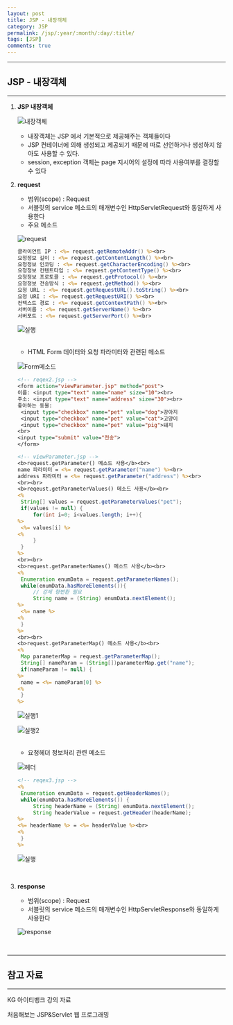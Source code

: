 ```yaml
---
layout: post
title: JSP - 내장객체
category: JSP
permalink: /jsp/:year/:month/:day/:title/
tags: [JSP]
comments: true
---
```


---

## JSP - 내장객체

---

1. **JSP 내장객체**

   ![내장객체](/assets/post/jsp/2021-02-18-03.png)

   - 내장객체는 JSP 에서 기본적으로 제공해주는 객체들이다
   - JSP 컨테이너에 의해 생성되고 제공되기 때문에 따로 선언하거나 생성하지 않아도 사용할 수 있다.
   - session, exception 객체는 page 지시어의 설정에 따라 사용여부를 결정할 수 있다

2. **request**

   - 범위(scope) : Request
   - 서블릿의 service 메소드의 매개변수인 HttpServletRequest와 동일하게 사용한다
   - 주요 메소드

   ![request](/assets/post/jsp/2021-02-18-04.JPG)

   ```jsp
   클라이언트 IP : <%= request.getRemoteAddr() %><br>
   요청정보 길이 : <%= request.getContentLength() %><br>
   요청정보 인코딩 : <%= request.getCharacterEncoding() %><br>
   요청정보 컨텐트타입 : <%= request.getContentType() %><br>
   요청정보 프로토콜 : <%= request.getProtocol() %><br>
   요청정보 전송방식 : <%= request.getMethod() %><br>
   요청 URL : <%= request.getRequestURL().toString() %><br>
   요청 URI : <%= request.getRequestURI() %><br>
   컨텍스트 경로 : <%= request.getContextPath() %><br>
   서버이름 : <%= request.getServerName() %><br>
   서버포트 : <%= request.getServerPort() %><br>
   ```

   ![실행](/assets/post/jsp/2021-02-18-05.JPG)

   <br>

   - HTML Form 데이터와 요청 파라미터와 관련된 메소드

   ![Form메소드](/assets/post/jsp/2021-02-18-06.JPG)

   ```jsp
   <!-- reqex2.jsp -->
   <form action="viewParameter.jsp" method="post">
   이름: <input type="text" name="name" size="10"><br>
   주소: <input type="text" name="address" size="30"><br>
   좋아하는 동물:
   	<input type="checkbox" name="pet" value="dog">강아지
   	<input type="checkbox" name="pet" value="cat">고양이
   	<input type="checkbox" name="pet" value="pig">돼지
   <br>
   <input type="submit" value="전송">
   </form>
   ```

   ```jsp
   <!-- viewParameter.jsp -->
   <b>request.getParameter() 메소드 사용</b><br>
   name 파라미터 = <%= request.getParameter("name") %><br>
   address 파라미터 = <%= request.getParameter("address") %><br>
   <br><br>
   <b>reqeust.getParameterValues() 메소드 사용</b><br>
   <%
   	String[] values = request.getParameterValues("pet");
   	if(values != null) {
   		for(int i=0; i<values.length; i++){
   %>
   	<%= values[i] %>
   <%
   		}
   	}
   %>
   <br><br>
   <b>request.getParameterNames() 메소드 사용</b><br>
   <%
   	Enumeration enumData = request.getParameterNames();
   	while(enumData.hasMoreElements()){
   		// 강제 형변환 필요
   		String name = (String) enumData.nextElement();
   %>
   	<%= name %>
   <%
   	}
   %>
   <br><br>
   <b>request.getParameterMap() 메소드 사용</b><br>
   <%
   	Map parameterMap = request.getParameterMap();
   	String[] nameParam = (String[])parameterMap.get("name");
   	if(nameParam != null) {
   %>
   	name = <%= nameParam[0] %>
   <%
   	}
   %>
   ```

   ![실행1](/assets/post/jsp/2021-02-18-07.JPG)

   ![실행2](/assets/post/jsp/2021-02-18-08.JPG)

   <br>

   - 요청헤더 정보처리 관련 메소드

   ![헤더](/assets/post/jsp/2021-02-18-09.JPG)

   ```jsp
   <!-- reqex3.jsp -->
   <%
   	Enumeration enumData = request.getHeaderNames();
   	while(enumData.hasMoreElements()) {
   		String headerName = (String) enumData.nextElement();
   		String headerValue = request.getHeader(headerName);
   %>
   <%= headerName %> = <%= headerValue %><br>
   <%
   	}
   %>
   ```

   ![실행](/assets/post/jsp/2021-02-18-10.JPG)

   <br>

3. **response**

   - 범위(scope) : Request
   - 서블릿의 service 메소드의 매개변수인 HttpServletResponse와 동일하게 사용한다

   ![response](/assets/post/jsp/2021-02-18-11.JPG)

<br>

---

## 참고 자료

---

KG 아이티뱅크 강의 자료

처음해보는 JSP&Servlet 웹 프로그래밍
